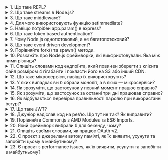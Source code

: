<details>
<summary>1. Що таке REPL?</summary>

**REPL** - це скорочення від **"Read-Eval-Print Loop"**, що означає "Цикл читання-оцінки-виведення". Це інтерактивне середовище програмування, яке дозволяє вам вводити команди (чи код) на мові програмування, виконувати їх, отримувати результат і повторювати процес знову і знову.

У REPL немає необхідності компілювати програму перед запуском, тому що він відразу виконує код після кожної команди, що дозволяє швидко експериментувати з кодом і тестувати різні ідеї.

Більшість сучасних мов програмування мають REPL, такі як Python, Ruby, JavaScript, Lisp, і багато інших. Використання REPL є корисним для швидкого тестування і налагодження коду, вивчення мов програмування, та для виконання швидких обчислень або операцій.
</details>

<details>
<summary>2. Що таке streams в Node.js?</summary>

**Streams** в Node.js - це інтерфейс, який дозволяє читати або записувати дані з джерела чи призначення по частинам (chunks), а не повністю.

Це особливо корисно для обробки великих файлів, які не можуть бути завантажені в пам'ять одночасно. Замість цього, дані читаються або записуються частинами, що дозволяє обробляти їх швидко та ефективно.

У Node.js існує декілька типів стрімів, таких як Readable, Writable, Duplex та Transform. Кожен з них виконує свою функцію, наприклад, Readable стрім може бути використаний для читання даних, тоді як Writable стрім може бути використаний для запису даних.

Стріми можуть бути підключені до інших стрімів, що дозволяє забезпечувати обробку даних з джерела до призначення в найбільш оптимальний спосіб. Наприклад, читання даних з одного стріму та запис даних до іншого стріму можуть бути об'єднані в один конвеєр, який оброблює дані при пересиланні їх від одного стріму до іншого.
</details>
<details>
<summary>3. Що таке middleware?</summary>

**Middleware** - це програмне забезпечення, яке функціонує як проміжний шар між різними компонентами програмного забезпечення, такими як веб-додатки, фреймворки або сервери.

У контексті веб-розробки, middleware - це функція, яка виконується перед тим, як запит буде переданий до кінцевого обробника (handler) запиту. Ці функції можуть бути використані для різних задач, таких як перевірка авторизації, обробка запитів форм, логування тощо.

Middleware можна ланцюгувати, тобто виконувати послідовність middleware-функцій перед передачею запиту до кінцевого обробника. Під час виконання ланцюга middleware-функцій, кожна функція може змінювати об'єкт запиту та відповіді перед їх передачею до наступної middleware-функції в ланцюгу.

**Middleware** - це потужний інструмент, який дозволяє додавати різноманітну логіку до вашого веб-додатку або фреймворку, розбивати її на частини і повторно використовувати. Вона дозволяє розширювати функціональність вашого програмного забезпечення та збільшувати його стійкість та надійність.
</details>

<details>

<summary>4. Для чого використовують функцію setImmediate?</summary>

Функція `setImmediate` використовується в Node.js для запуску функції, коли цикл подій (event loop) вільний для виконання нових завдань.

Коли функція передається в `setImmediate`, вона виконується в наступному циклі подій, після того, як поточний цикл подій буде завершений, і будь-які інші функції, які зареєстровані на цей час, будуть виконані.

Це може бути корисно для виконання функцій, які мають великий обсяг розрахунків або інтенсивні операції введення/виведення (I/O), тому що виконання їх безпосередньо в циклі подій може призвести до блокування циклу подій і зменшення продуктивності вашого додатку.

Крім того, використання `setImmediate` дозволяє вам створювати "м'які" таймери, які виконуються як тільки цикл подій стає вільним. Це дозволяє вам керувати часом виконання вашого коду, зменшуючи затримки, які можуть виникнути при використанні інших методів таймерів.

Отже, setImmediate є потужним інструментом для керування часом виконання функцій в Node.js, що дозволяє підвищити продуктивність вашого додатку та зменшити затримки.

</details>

<details>
<summary>5. Навіщо потрібен app.param() в express?</summary>

`app.param()` в Express - це метод, який дозволяє обробляти спільні параметри запитів (common request parameters) на рівні додатку. Використання `app.param()` дозволяє спростити код, зменшити дублювання та зберегти час на обробці параметрів у кожному маршруті окремо.

Коли параметр вказується в маршруті з використанням двокрапки `:` (наприклад, `/users/:userId`), його значення можна отримати в функції-обробнику (handler function) через об'єкт запиту (`req.params.userId`). Якщо потрібно здійснити певну обробку з параметром перед тим, як він буде переданий функції-обробнику, то можна використовувати `app.param()`.

`app.param()` дозволяє зареєструвати функцію-обробник, яка буде виконуватися для певного параметра у всіх маршрутах, які використовують цей параметр. Функція-обробник приймає три параметри: назву параметра, функцію-обробник та наступну функцію (next), яку потрібно викликати для продовження обробки запиту. Функція-обробник може змінювати значення параметра, валідувати його або взагалі його відкидати.

Наприклад, якщо в додатку використовується `:userId` як параметр в багатьох маршрутах, можна використати `app.param()` для збереження коду та зменшення дублювання.

```jsx
app.param('userId', (req, res, next, userId) => {
  User.findById(userId, (err, user) => {
    if (err) return next(err);
    if (!user) return next(new Error('User not found'));
    req.user = user;
    next();
  });
});

app.get('/users/:userId', (req, res) => {
  res.send(`User ${req.user.name} found`);
});

app.put('/users/:userId', (req, res) => {
  req.user.name = req.body.name;
  req.user.save((err) => {
    if (err) return next(err);
    res.send(`User ${req.user.name} updated`);
  });
});
```

В цьому прикладі `app.param()` використовується для отримання об'єкта користувача (`req.user`) за його ідентифікатором (`userId`) і додавання його до об'єкту запиту. Це дозволяє забезпечити наявність об'єкта користувача в об'єкті запиту для всіх маршрутів, які використовують цей параметр.

У цьому прикладі `app.get()` та `app.put()` маршрути отримують доступ до об'єкта користувача через `req.user`, який був доданий в функції-обробнику `app.param()`.

Отже, `app.param()` дозволяє забезпечити єдину обробку параметрів запитів на рівні додатку, що дозволяє зменшити дублювання коду, полегшити обробку помилок та збільшити ефективність додатку.

</details>

<details>
<summary>6. Що таке token based authentication?</summary>

**Token-based authentication** - це метод аутентифікації, що базується на використанні токенів для підтвердження ідентифікації користувача.

Зазвичай, при вході користувача до системи йому видається токен (token), який зберігається на його стороні (наприклад, у вигляді cookie або local storage в браузері) та надсилається з кожним запитом до сервера. Сервер може перевірити токен, щоб переконатися, що запит відправляється від користувача, який має дійсний токен, і авторизувати запит.

Токен зазвичай містить інформацію про користувача та додаткові дані, такі як термін дії, обмеження прав доступу тощо. Якщо токен знайдено не дійсним або він має прострочений термін дії, сервер може відхилити запит.

Існують різні методи створення токенів, наприклад, JWT (JSON Web Tokens) та OAuth (Open Authorization). JWT є одним з найпопулярніших методів, що використовуються в багатьох веб-додатках для створення токенів.

</details>

<details>
    <summary>7. Чому Node.js однопотоковий, а не багатопотоковий?</summary>

Node.js є однопотоковою платформою з подієвим циклом обробки подій (event-driven), а не багатопотоковою платформою, як багато інших серверних технологій, таких як Apache або Nginx.

Це пов'язано з тим, що Node.js зосереджений на високопродуктивному введенні/виведенні (I/O) та операціях мережі, які часто є блокуючими для інших мов програмування. Замість створення багатьох потоків, які займають багато пам'яті та збільшують складність кодування та відлагодження, Node.js використовує один потік з циклом подій, щоб ефективно обробляти запити та реагувати на події, коли вони виникають.

Це дає можливість Node.js досягати високої продуктивності та ефективно використовувати ресурси сервера, що особливо важливо в інтенсивних мережевих додатках з великою кількістю паралельних підключень. В той же час, Node.js дозволяє розширювати можливості за допомогою модулів, таких як `cluster`, що дозволяють запускати декілька процесів Node.js на різних ядрах процесора, тим самим забезпечуючи паралельне виконання коду та збільшуючи потужність обчислень.

</details>

<details>
<summary>8. Що таке event driven development?</summary>

**Event-driven development** (EDD) - це методологія розробки програмного забезпечення, в якій функціонування додатку базується на подіях, що відбуваються в системі або взаємодії з користувачем.

У традиційному процесі розробки програмного забезпечення, програма виконує послідовне виконання кожної операції і чекає на завершення кожної дії, перш ніж переходити до наступної. У EDD, програма реагує на події, що відбуваються в системі, тобто вона не чекає на завершення дій, а відразу реагує на подію, що її викликала.

Для реалізації EDD використовуються подійні архітектури, які забезпечують взаємодію між об'єктами програми через відправку та отримання подій. Коли стається якась подія, система відправляє повідомлення про цю подію всім підписаним на неї об'єктам, що дозволяє вони реагувати на неї, виконуючи потрібну дію.

Event-driven development є популярним підходом в розробці веб-додатків та інших додатків, які взаємодіють з користувачем. Цей підхід дозволяє забезпечувати швидку відповідь на дії користувача та реагувати на зміни в системі в реальному часі. Node.js - це приклад технології, яка базується на EDD, тому що вона використовує подійну модель для обробки подій та відповіді на запити.

</details>

<details>
<summary>9. Порівняйте fork() та spawn() методи.</summary>

`fork()` та `spawn()` - це методи Node.js, які дозволяють запускати дочірні процеси в Node.js.

`fork()` використовується для створення нового процесу Node.js, який запускається як дочірній процес. Цей метод зазвичай використовується для створення багатопроцесових програм, де кожен процес може працювати зі своїми власними ресурсами, такими як пам'ять та файлова система. Кожен процес має свій власний об'єкт процесу, який забезпечує комунікацію між дочірнім та батьківським процесами.

`spawn()` використовується для запуску зовнішніх процесів, які можуть бути написані на будь-якій мові програмування. Цей метод дозволяє використовувати стандартні потоки введення-виведення (stdin, stdout, stderr) для взаємодії зі сторонніми процесами. За допомогою методу `spawn()` можна передавати аргументи виконання, налаштування та середовище виконання стороннього процесу.

Основна відмінність між `fork()` та `spawn()` полягає в тому, що `fork()` створює новий процес Node.js, тоді як `spawn()` запускає зовнішні процеси. Крім того, `spawn()` дозволяє передавати більше конфігураційних параметрів та аргументів, тоді як `fork()` дозволяє створювати нові процеси Node.js з максимальною зручністю для комунікації з батьківським процесом.

Отже, вибір методу залежить від конкретного випадку використання. Якщо вам потрібно запустити зовнішній процес, то ви можете використовувати метод `spawn()`, а якщо вам потрібно створити багатопоточну програму, то `fork()` може бути кращим варіантом.

</details>

<details>
<summary>10. Розкажіть про Node.js фреймворки, які використовували. Яка між ними різниця?</summary>

Node.js - це платформа для розробки серверних додатків на JavaScript. Одним з переваг Node.js є те, що він має велику кількість фреймворків для розробки веб-додатків. В цьому відповіді я розкажу про деякі фреймворки, які я використовував і про їх відмінності.

1. Express.js - це найбільш популярний фреймворк для розробки веб-додатків на Node.js. Він має велику кількість розширень, що дозволяє легко розширювати його функціональність. Один з його недоліків полягає в тому, що він не має вбудованої підтримки для виконання деяких операцій, таких як автентифікація та авторизація.

2. Koa.js - це фреймворк, який створений на базі Express.js, але має більш простий та зручний синтаксис. Він дозволяє легко створювати middleware та дозволяє підключати розширення.

3. Hapi.js - це фреймворк, який має вбудовану підтримку для автентифікації та авторизації, а також забезпечує зручний інтерфейс для роботи зі статичними файлами. Hapi.js є готовим до використання фреймворком, що дозволяє зосередитися на бізнес-логіці веб-додатка, а не на технічних деталях.

4. Nest.js - це фреймворк, який створений на базі TypeScript і має вбудовану підтримку для Dependency Injection (DI). Він дозволяє легко розширювати функціональність та робити код більш читабельним.

Ці фреймворки мають різні особливості та підходи до розробки веб-додатків на Node.js. Вибір фреймворку залежить від вас.

</details>

<details>
<summary>11. Опишіть словами код ендпоїнта, який повинен зберегти з клієнта файл розміром 4 гігабайти і покласти його на S3 або інший CDN.</summary>

Щоб зберегти файл розміром 4 гігабайти з клієнта та завантажити його на S3 або інший CDN, необхідно використати стандартний API JavaScript для роботи з мережевими запитами - XMLHttpRequest (або скорочено xhr). Для розміру файлів, які перевищують 2 гігабайти, може бути використаний канал Stream.

Ось код, який показує, як це можна зробити:

```jsx
const xhr = new XMLHttpRequest();
xhr.open('GET', '/path/to/large/file', true);
xhr.responseType = 'arraybuffer';

xhr.onload = function (e) {
  if (xhr.status === 200) {
    const arrayBuffer = xhr.response;

    // Створюємо blob з arrayBuffer
    const blob = new Blob([arrayBuffer], { type: 'application/octet-stream' });

    // Створюємо новий об'єкт XMLHttpRequest для завантаження файлу на сервер
    const xhr2 = new XMLHttpRequest();
    xhr2.open('PUT', 'https://s3.amazonaws.com/my-bucket/my-file', true);

    // Встановлюємо заголовок змісту файлу
    xhr2.setRequestHeader('Content-Type', 'application/octet-stream');

    // Встановлюємо заголовок для передачі файлу як байтового потоку (Stream)
    xhr2.setRequestHeader('Transfer-Encoding', 'chunked');

    // Надсилаємо запит на завантаження файлу
    xhr2.send(blob);
  }
};

xhr.send();
```

Цей код створює XMLHttpRequest запит для отримання файлу з сервера, а потім створює другий XMLHttpRequest запит, щоб завантажити отриманий файл на S3 або інший CDN. Після отримання файлу з сервера, ми створюємо blob об'єкт з arrayBuffer, який отримали, і передаємо його в другий XMLHttpRequest запит.

У другому XMLHttpRequest запиті встановлюються заголовки для передачі файлу як байтового потоку (Stream) та встановлюється заголовок змісту файлу. Потім відбувається відправка blob об'єкту на сервер за допомогою методу `send()`.

Цей код можна додатково налаштувати, наприклад, для обробки помилок, збільшення швидкості завантаження, встановлення розміру частини файлу для потокової передачі (chunk size) і т.д.

</details>

<details>
<summary>12. Що таке мікросервіси, навіщо їх використовують?</summary>

Мікросервіси - це підхід до розробки програмного забезпечення, при якому додаток розбивається на невеликі, незалежні та взаємодіючі між собою сервіси. Кожен мікросервіс відповідає за виконання окремої функції або бізнес-процесу, має власну базу даних та комунікує з іншими сервісами за допомогою мережевих інтерфейсів, наприклад, HTTP, AMQP або MQTT.

Основна мета мікросервісної архітектури полягає в забезпеченні гнучкості та масштабованості додатку. Розбивши додаток на мікросервіси, можна швидко змінювати, додавати або вилучати функціональність без впливу на інші сервіси. Крім того, мікросервіси можна масштабувати окремо, що дозволяє збільшувати потужність певних частин додатку за потреби без збільшення ресурсів для всього додатку в цілому.

Іншою перевагою мікросервісної архітектури є забезпечення резервування сервісів. Якщо один сервіс відмовляє, інші можуть продовжувати свою роботу, і додаток продовжить працювати. Крім того, це дозволяє зменшити ризики для безпеки, оскільки можна застосовувати різні політики безпеки для різних сервісів.

</details>

<details>
<summary>13. У яких випадках ви б обрали моноліт, а в яких — мікросервіси?</summary>

Вибір між монолітом та мікросервісною архітектурою залежить від конкретної ситуації та потреб проекту.

Моноліт може бути кращим вибором, якщо:

- проект є невеликим та не передбачає значної зростаючої складності;
- технічний стек однорідний і не потребує значної спеціалізації;
- інфраструктура проекту досить проста, тому немає необхідності використовувати різні технології;
- потрібно швидко створити MVP (Minimum Viable Product).

Мікросервісна архітектура може бути кращим вибором, якщо:

- проект має складну функціональність, і розбиття його на невеликі модулі забезпечить кращу розширюваність та підтримку;
- розробка різних компонентів проекту ведеться різними командами або на різних мовах програмування;
- проект має потребу в високій масштабованості і гнучкості;
- розробка і випуск нових функцій ведеться незалежно для кожного сервісу;
- проект повинен бути більш стійким до відмов сервісів.

Потрібно мати на увазі, що мікросервісна архітектура приносить більше складнощів у керуванні та координації роботи між сервісами, а також може збільшити час розробки та впровадження. Однак, у відповідних випадках мікросервіси можуть допомогти створити більш масштабовану, гнучку та стійку архітектуру.

</details>

<details>
<summary>14. Як зрозуміти, що застосунок у певний момент працює справно?</summary>

Щоб зрозуміти, що застосунок у певний момент працює справно, можна використовувати різні методики та інструменти моніторингу та аналізу даних. Ось декілька з них:

1. Моніторинг стану застосунку: Використання інструментів моніторингу стану застосунку, таких як New Relic або Datadog, може допомогти відслідковувати різні метрики, такі як час відповіді на запити, кількість запитів на одиницю часу та кількість помилок. Ці метрики можна порівняти зі стандартами проекту або попередніми результатами, щоб зрозуміти, чи працює застосунок належним чином.

2. Тестування: Застосунок можна тестувати з використанням автоматичних тестів для перевірки того, чи працює він належним чином при виконанні різних функцій. Ці тести можна запустити автоматично кожну годину або кожні кілька годин, щоб перевірити, чи не з'явилися нові помилки в застосунку.

3. Журнали подій: Рівень записування в журналах подій може бути змінений для відслідковування того, як часто виникають помилки в застосунку, які запити були зроблені та які операції виконувались. Використання цих журналів може допомогти відстежувати помилки та їх причини, щоб зрозуміти, чи працює застосунок належним чином.

4. Аналіз даних: Використання інструментів аналізу даних, таких як Elasticsearch або Splunk, може допомогти відстежувати різні метрики, такі як кількість запитів на одиницю часу та кількість помилок. Ці метрики можна порівняти з попередніми результатами, щоб зрозуміти, чи працює застосунок належним чином. Такі інструменти можуть допомогти знайти тенденції та патерни, які можуть бути корисні для виявлення проблем в застосунку.

5. Перевірка зв'язку з іншими системами: Якщо застосунок взаємодіє з іншими системами, такими як бази даних або інші сервіси, то можна перевірити, чи працюють ці системи належним чином. Це можна зробити за допомогою інструментів моніторингу, що дозволять відстежувати різні метрики, пов'язані з цими системами.

6. Відгуки користувачів: Отримання відгуків користувачів може допомогти зрозуміти, чи працює застосунок належним чином. Якщо користувачі зауважують проблеми, такі як повільність, помилки або відсутність функцій, то це може свідчити про проблеми в застосунку.

Загалом, щоб зрозуміти, чи працює застосунок належним чином, потрібно використовувати різні методики та інструменти моніторингу та аналізу даних, які дозволять відстежувати різні метрики та показники.

</details>

<details>
<summary>15. Як зрозуміти, що застосунок за останні три дні працював справно?</summary>

Щоб зрозуміти, чи працював застосунок справно протягом останніх трьох днів, можна використати наступні методики:

1. Моніторинг різних метрик: За допомогою інструментів моніторингу, таких як Grafana, можна відстежувати різні метрики, пов'язані з застосунком, наприклад, час відгуку сервера, швидкість завантаження сторінок, кількість запитів на сервер і т.д. Якщо ці метрики залишаються стабільними протягом останніх трьох днів, це може свідчити про те, що застосунок працював стабільно.

2. Аналіз журналів подій: Журнали подій можуть містити записи про помилки, які виникали в застосунку протягом останніх трьох днів. Якщо помилки були мінімальними або не виникали взагалі, то це може свідчити про те, що застосунок працював без проблем.

3. Перевірка відгуків користувачів: Якщо відгуки користувачів про застосунок за останні три дні були позитивними, це може свідчити про те, що застосунок працював належним чином.

4. Тестування функціональності: Якщо застосунок успішно пройшов тестування функціональності, то це може свідчити про те, що застосунок працював стабільно.

Взагалі, щоб зрозуміти, чи працював застосунок належним чином протягом останніх трьох днів, потрібно використовувати різні методики та інструменти моніторингу та аналізу даних, які дозволять відстежувати різні метрики та показники.

</details>

<details>
<summary>16. Як відбувається перевірка правильності паролю при використанні bcrypt?</summary>

При використанні bcrypt, перевірка правильності паролю відбувається наступним чином:

1. Збереження хешу пароля в базі даних: При створенні облікового запису користувача, його пароль спочатку хешується з використанням алгоритму bcrypt. Хешоване значення паролю зберігається в базі даних замість самого паролю.

2. Отримання хешованого пароля з бази даних: При спробі входу користувача, система отримує з бази даних збережений хешований пароль, який був створений на попередньому етапі.

3. Хешування введеного паролю: Користувач вводить свій пароль. Цей пароль хешується з використанням того ж алгоритму bcrypt, який був використаний для створення хешуваного паролю.

4. Перевірка співпадіння хешованих паролів: Система порівнює два хешовані паролі - збережений в базі даних та введений користувачем. Якщо обидва значення співпадають, це означає, що пароль введено правильно.

При цьому, для підвищення безпеки, bcrypt додатково застосовує сіль (salt) до вхідного пароля перед хешуванням, що забезпечує унікальний хеш для кожного пароля, навіть якщо паролі ідентичні. Це додає до складності перехоплення пароля зловмисниками, які намагаються розкрити паролі методом "перебору" або за допомогою "таблиць районування".

</details>

<details>
<summary>17. Що таке JWT?</summary>

</details>

<details>
<summary>18. Джуніор надіслав код на рев’ю. Що тут не так? Як виправити?</summary>

```js
router.post ( '/ users', async (req, res, next) => {
    const user = await db.createUser (req);
    
    if (user) {
      return res.json (users);
    }
    
    res.json ({error: "can not create user"})
})
```



В даному коді є кілька помилок, які потрібно виправити:

1. Ви створюєте змінну `user`, яка міститиме результат виконання функції `createUser`. Однак, ви передаєте необхідні дані як аргумент у функцію, використовуючи `req`, який містить інформацію про запит клієнта, а не профіль користувача. Щоб передати дані профілю користувача, вам потрібно передати `req.body`.

2. Ви повертаєте об'єкт `users`, який не був оголошений раніше. Замість цього, ви повинні повернути об'єкт `user`.

3. Якщо функція `createUser` повертає `undefined`, ви повинні відправити статус помилки, а не повертати `json` з повідомленням про помилку.

4. Якщо функція `createUser` згенерує помилку, ви повинні передати її обробнику помилок, щоб він зможе відправити клієнту відповідний статус помилки.

Отже, виправлений код повинен виглядати наступним чином:

```js
router.post('/users', async (req, res, next) => {
  try {
    const user = await db.createUser(req.body);
    
    if (user) {
      return res.json(user);
    }
    
    res.status(400).json({ error: 'Cannot create user' });
  } catch (error) {
    next(error);
  }
});
```

У цьому випадку ми використовуємо блок `try-catch` для перехоплення можливих помилок, а також відправляємо клієнту статус помилки, якщо щось пішло не так.

</details>

<details>
<summary>19. Порівняйте Common.js з AMD Modules та ES6 Imports.</summary>

Common.js, AMD та ES6 є різними форматами модульних систем у JavaScript.

Common.js - це формат, який використовується в Node.js. Він використовує функції `require` та `module.exports` для імпорту та експорту модулів. В Common.js модулі завантажуються синхронно, що означає, що код не продовжується до завантаження всіх залежностей. Також модулі Common.js є динамічними, що дозволяє їх змінювати в процесі виконання.

AMD (Asynchronous Module Definition) - це формат, який використовується для завантаження модулів асинхронно. Він використовує функцію `define` для визначення модулів та їх залежностей, а також `require` для завантаження залежностей. AMD є корисним, коли вам потрібно завантажити більше модулів з сервера, а також коли вам потрібно робити це асинхронно.

ES6 - це стандарт ECMAScript 2015, який додав новий синтаксис імпорту та експорту модулів. Імпортувати можна за допомогою `import`, а експортувати за допомогою `export`. ES6 модулі завантажуються статично, що означає, що весь код модуля виконується до завантаження залежностей. Це дозволяє зменшити час завантаження модуля та забезпечити більш точне визначення залежностей.

Основна відмінність між Common.js та AMD полягає в способі завантаження модулів, в той час як ES6 Imports був розроблений для покращення та спрощення модульної системи у JavaScript. Враховуючи те, що ES6 є більш сучасним стандартом, рекомендується використовувати ES6 Imports в сучасних проектах наступних версій браузерів.

</details>

<details>
<summary>20. Який фреймворк вибрали б для бекенду, чому?</summary>

Вибір фреймворку для бекенду залежить від багатьох факторів, таких як вимоги до функціональності, складність проекту, наявність досвіду в розробці на певному фреймворку, технічні вимоги до проекту, масштаб проекту, витрати на розробку та підтримку і т.д.

Однак, у загальному випадку, є декілька популярних фреймворків, які можуть бути варто розглянути для розробки бекенду:

1. Node.js та Express.js - це один з найпопулярніших фреймворків для розробки бекенду в JavaScript. Node.js дозволяє розробляти серверні додатки на базі JavaScript, а Express.js є дуже простим та легким у використанні фреймворком для побудови API та веб-додатків. Вони мають велику кількість сторонніх пакетів, що спрощує розробку та підтримку проекту.

2. Ruby on Rails - це фреймворк для розробки бекенду на Ruby. Він пропонує швидку розробку додатків та спрощує взаємодію з базами даних та сторонніми API. Ruby on Rails також добре підходить для проектів з великою кількістю додатків та з великою кількістю розробників.

3. Django - це фреймворк для розробки бекенду на Python. Django має вбудовану адміністративну панель, що дозволяє легко керувати даними в базі даних. Він також має велику кількість сторонніх бібліотек та пакетів, які полегшують розробку.

4. Laravel - це фреймворк для розробки бекенду на PHP. Laravel дозволяє легко розробляти веб-додатки та API, має добру документацію та велику кількість сторонніх пакетів.

Обираючи фреймворк, важливо враховувати вимоги до проекту та рівень досвіду розробника з даною технологією. Найкраще підходить той фреймворк, який дозволяє ефективно та швидко вирішувати завдання, що стоять перед проектом.

Наприклад, якщо проект потребує швидкого розгортання та простоти в налаштуванні, то Express.js може бути хорошим вибором. Якщо ж проект потребує більш складної логіки та взаємодії з базами даних, то можна розглянути Django або Ruby on Rails. Також важливо враховувати підтримку фреймворку та спільноту розробників, які можуть допомогти з рішенням проблем та надати корисну інформацію.

Нарешті, важливо вирішити, який стек технологій використовувати разом з фреймворком, наприклад, які бази даних, які інструменти для тестування, які мікросервіси та т.д.

</details>

<details>
<summary>21. Опишіть своїми словами, як працює OAuth v2.</summary>

OAuth 2.0 - це протокол авторизації, що дозволяє стороннім додаткам отримувати доступ до ресурсів користувача на платформах, таких як Facebook, Google, Twitter і т.д. Протокол працює на основі взаємодії між трьома сторонами: Клієнт (сторонній додаток), Сервер авторизації та Сервер ресурсів.

Взаємодія проходить за наступним сценарієм:
1. Клієнт відправляє запит на авторизацію на Сервер авторизації.
2. Сервер авторизації перевіряє запит, а потім відправляє користувача на сторінку логіну та авторизації на платформі (наприклад, Google).
3. Користувач вводить свої дані авторизації та надає доступ до своїх ресурсів на платформі.
4. Сервер авторизації отримує дозвіл від користувача та видає токен доступу Клієнту.
5. Клієнт використовує токен доступу для доступу до ресурсів на Сервері ресурсів.

Токен доступу є безпечним способом доступу до ресурсів користувача без необхідності передачі його особистих даних сторонньому додатку. Оскільки токен доступу є тимчасовим та може бути відкликаним користувачем або сервером авторизації, протокол OAuth 2.0 забезпечує високий рівень безпеки та конфіденційності для користувача та його ресурсів.

</details>

<details>
<summary>22. Є проєкт з джерелами витоку пам’яті, як їх виявити, усунути та запобігти цьому в майбутньому?</summary>

Виявлення та усунення витоку пам'яті в програмі може бути складним завданням, але існують кілька підходів, які можна використовувати, щоб діагностувати та виправляти ці проблеми.

Основні кроки, які можна виконати для виявлення та усунення витоків пам'яті в програмі:

1. Використання інструментів для аналізу пам'яті, таких як Valgrind, Memcheck, Purify, для виявлення витоків пам'яті в програмі.

2. Перевірка коду для впевненості в тому, що всі використовувані ресурси вільні від витоків пам'яті.

3. Встановлення граничних значень для кількості пам'яті, яку може використовувати програма. Це дозволяє попередити витоки пам'яті та забезпечити, що програма не буде використовувати занадто багато ресурсів.

4. Використання автоматизованих тестів на витік пам'яті для перевірки коду на витоки пам'яті та запобігання їх у майбутньому.

5. Встановлення чітких правил для програмістів щодо роботи з пам'яттю та ресурсами, що дозволяє запобігти витокам пам'яті через помилки в коді.

Щоб запобігти витокам пам'яті в майбутньому, слід використовувати найкращі практики програмування, такі як використання статичної аналізації коду, кодування з урахуванням безпеки та розробки з урахуванням можливості розширення. Крім того, слід використовувати сучасні інструменти та технології для забезпечення безпеки та ефективності програми.

</details>

<details>
<summary>23. Є проєкт з performance issues, як їх виявити, усунути та запобігти в майбутньому?</summary>

Виявлення та усунення проблем з продуктивністю може бути складним завданням, оскільки вони можуть бути зумовлені багатьма факторами. Однак, існують кілька підходів, які можна використовувати, щоб діагностувати та виправляти ці проблеми.

Основні кроки, які можна виконати для виявлення та усунення проблем з продуктивністю в програмі:

1. Використання профілінгових інструментів, таких як JProfiler, YourKit, для визначення фрагментів коду, що займають найбільше часу виконання та викликають більше всього запитів до бази даних.

2. Оптимізація критичних фрагментів коду для зменшення часу виконання. Це може включати зменшення кількості запитів до бази даних, кешування даних, уникнення дублювання коду та використання оптимізованих алгоритмів.

3. Використання кешування та меморізації для зменшення надмірної обробки даних, зменшення кількості запитів до бази даних та покращення швидкодії програми.

4. Перевірка налаштувань сервера та бази даних для забезпечення оптимальної продуктивності та покращення відповідності вимогам продукту.

5. Встановлення граничних значень для часу виконання запитів та ресурсів, які може використовувати програма. Це дозволяє попередити проблеми з продуктивністю та забезпечити, що програма не буде використовувати занадто багато ресурсів.

Щоб запобігти проблемам з продуктивністю в майбутньому, слід використовувати найкращі практики програмування, такі як використання статичної аналізації коду, кодування з урахування

</details>

